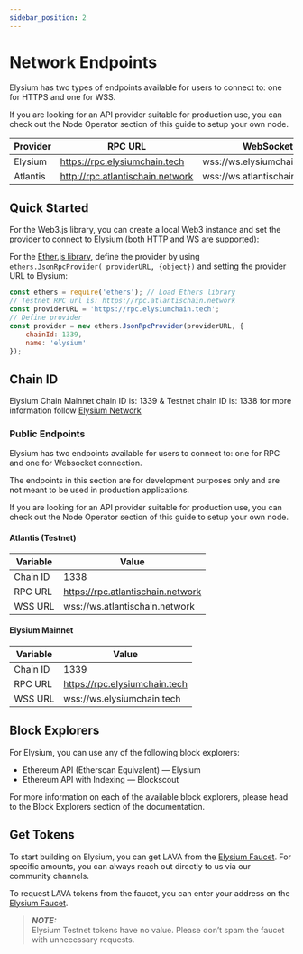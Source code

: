 ```yaml
---
sidebar_position: 2
---
```


# Network Endpoints

Elysium has two types of endpoints available for users to connect to: one for HTTPS and one for WSS.

If you are looking for an API provider suitable for production use, you can check out the Node Operator section of
this guide to setup your own node.

| Provider | RPC URL                          | WebSocket                  |
|----------|----------------------------------|----------------------------|
| Elysium  | https://rpc.elysiumchain.tech    | wss://ws.elysiumchain.tech |
| Atlantis | http://rpc.atlantischain.network | wss://ws.atlantischain.network |

## Quick Started

For the Web3.js library, you can create a local Web3 instance and set the provider to connect to Elysium (both HTTP and
WS are supported):

For the [Ether.js library](https://docs.ethers.org/v5/),
define the provider by using `ethers.JsonRpcProvider(
providerURL, {object})` and setting the
provider URL to Elysium:

``` js
const ethers = require('ethers'); // Load Ethers library
// Testnet RPC url is: https://rpc.atlantischain.network
const providerURL = 'https://rpc.elysiumchain.tech';
// Define provider
const provider = new ethers.JsonRpcProvider(providerURL, {
    chainId: 1339,
    name: 'elysium'
});
```

## Chain ID

Elysium Chain Mainnet chain ID is: 1339 & Testnet chain ID is: 1338 for more information follow [Elysium Network](/docs/intro#elysium-networks)

### Public Endpoints

Elysium has two endpoints available for users to connect to: one for RPC and one for Websocket connection.

The endpoints in this section are for development purposes only and are not meant to be used in production applications.

If you are looking for an API provider suitable for production use, you can check out the Node Operator section of
this guide to setup your own node.

#### Atlantis (Testnet)

| Variable  | Value                             |
|-----------|-----------------------------------|
| Chain ID	 | 1338                              |
| RPC URL   | https://rpc.atlantischain.network | 
| WSS URL	  | wss://ws.atlantischain.network    | 

#### Elysium Mainnet

| Variable  | Value                         |
|-----------|-------------------------------|
| Chain ID	 | 1339                          |
| RPC URL   | https://rpc.elysiumchain.tech | 
| WSS URL	  | wss://ws.elysiumchain.tech    | 

## Block Explorers

For Elysium, you can use any of the following block explorers:

- Ethereum API (Etherscan Equivalent) — Elysium
- Ethereum API with Indexing — Blockscout

For more information on each of the available block explorers, please head to the Block Explorers section of the
documentation.

## Get Tokens

To start building on Elysium, you can get LAVA from the [Elysium Faucet](https://faucet.atlantischain.network/). For specific amounts, you can always reach
out directly to us via our community channels.

To request LAVA tokens from the faucet, you can enter your address on the [Elysium Faucet](https://faucet.atlantischain.network/).

> **_NOTE:_**  
> Elysium Testnet tokens have no value. Please don’t spam the faucet with unnecessary requests.